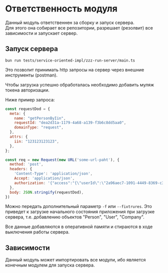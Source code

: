# Ответственность модуля

Данный модуль ответственнен за сборку и запуск сервера.  
Для этого она собирает все репозитории, разрешает (резолвит) все зависимости и запускает сервер.

## Запуск сервера
`bun run tests/service-oriented-impl/zzz-run-server/main.ts`

Это позволит принимать http запросы на сервер через внешние инструменты (postman).

Чтобы загрузка успешно обработалась необходимо добавить муляж токена авторизации.

Ниже пример запроса:
```js
const requestDod = {
  meta: {
    name: "getPersonByIin",
    requestId: "dea2d31a-1179-4a68-a139-f3b6c8dd5aa0",
    domainType: "request",
  },
  attrs: {
    iin: "123123123123",
  },
};

const req = new Request(new URL('some-url-paht'), {
  method: 'post',
  headers: {
    'Content-Type': 'application/json',
    Accept: 'application/json',
    authorization: '{"access":"{\"userId\":\"2a96aec7-1091-4449-8369-c3d9f91f1a56\"}","refresh":"someTokenValue"}',
  },
  body: JSON.stringify(requestDod),
})
```

Можно передать дополнительный параметр `-f` или `--fixtrures`. Это приведет к загрузке начального состояния приложения при загрузке сервера, т.е. добавлению объектов "Person", "User", "Company".

Все данные добавляются в оперативной памяти и стираются в ходе выключения работы сервера.

## Зависимости
Данный модуль может импортировать все модули, ибо является конечным модулем для запуска сервера.
